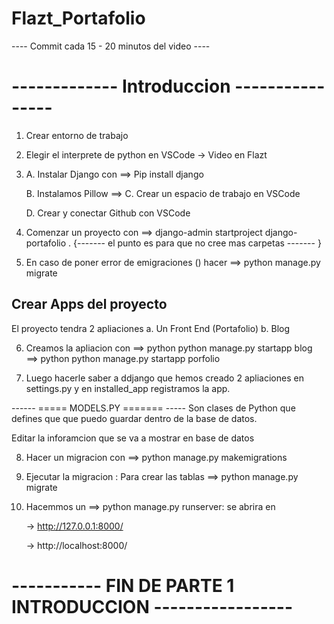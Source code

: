 # Flazt_Portafolio

---- Commit cada 15 - 20 minutos del video ---- 

# -------------  Introduccion ----------------

1. Crear entorno de trabajo 

2. Elegir el interprete de python en VSCode
    -> Video en Flazt

3.  A. Instalar Django con 
        ==> Pip install django

    B. Instalamos Pillow
        ==> 
    C. Crear un espacio de trabajo en VSCode

    D. Crear y conectar Github con VSCode

4. Comenzar un proyecto con
    ==> django-admin startproject django-portafolio . 
            {------- el punto es para que no cree mas carpetas ------- }

5. En caso de poner error de emigraciones () hacer
    ==> python manage.py migrate

## Crear Apps del proyecto
El proyecto tendra 2 apliaciones 
a. Un Front End (Portafolio)
b. Blog


6. Creamos la apliacion con 
    ==> python python manage.py startapp blog
    ==> python python manage.py startapp porfolio

7. Luego hacerle saber a ddjango que hemos creado 2 apliaciones en settings.py y en installed_app registramos la app. 

------ ===== MODELS.PY ======= -----
Son clases de Python que defines que  que puedo guardar dentro de la base de datos.

Editar la inforamcion que se va a mostrar en base de datos 

8. Hacer un migracion con 
    ==> python manage.py makemigrations

9. Ejecutar la migracion : Para crear las tablas 
    ==> python manage.py migrate

10. Hacemmos un 
    ==> python manage.py runserver: 
    se abrira en 

    -> http://127.0.0.1:8000/
    
    -> http://localhost:8000/

# ----------- FIN DE PARTE 1  INTRODUCCION ----------------- 